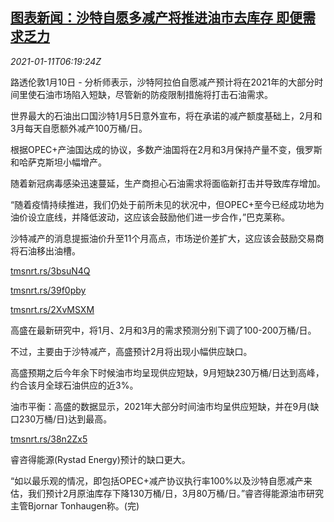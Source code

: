 <!--1610349793000-->
[图表新闻：沙特自愿多减产将推进油市去库存 即便需求乏力](https://cn.reuters.com/article/graphics-saudi-oil-cut-0110-sun-idCNKBS29G0EX)
------

<div><i>2021-01-11T06:19:24Z</i></div><p>路透伦敦1月10日 - 分析师表示，沙特阿拉伯自愿减产预计将在2021年的大部分时间里使石油市场陷入短缺，尽管新的防疫限制措施将打击石油需求。</p><p>世界最大的石油出口国沙特1月5日意外宣布，将在承诺的减产额度基础上，2月和3月每天自愿额外减产100万桶/日。</p><p>根据OPEC+产油国达成的协议，多数产油国将在2月和3月保持产量不变，俄罗斯和哈萨克斯坦小幅增产。</p><p>随着新冠病毒感染迅速蔓延，生产商担心石油需求将面临新打击并导致库存增加。</p><p>“随着疫情持续推进，我们仍处于前所未见的状况中，但OPEC+至今已经成功地为油价设立底线，并降低波动，这应该会鼓励他们进一步合作，”巴克莱称。</p><p>沙特减产的消息提振油价升至11个月高点，市场逆价差扩大，这应该会鼓励交易商将石油移出油槽。</p><p><a href="https://tmsnrt.rs/3bsuN4Q">tmsnrt.rs/3bsuN4Q</a></p><p><a href="https://tmsnrt.rs/39f0pby">tmsnrt.rs/39f0pby</a></p><p><a href="https://tmsnrt.rs/2XvMSXM">tmsnrt.rs/2XvMSXM</a></p><p>高盛在最新研究中，将1月、2月和3月的需求预测分别下调了100-200万桶/日。</p><p>不过，主要由于沙特减产，高盛预计2月将出现小幅供应缺口。</p><p>高盛预期之后今年余下时候油市均呈现供应短缺，9月短缺230万桶/日达到高峰，约合该月全球石油供应的近3%。</p><p>油市平衡：高盛的数据显示，2021年大部分时间油市均呈供应短缺，并在9月(缺口230万桶/日)达到最高。</p><p><a href="https://tmsnrt.rs/38n2Zx5">tmsnrt.rs/38n2Zx5</a></p><p>睿咨得能源(Rystad Energy)预计的缺口更大。</p><p>“如以最乐观的情况，即包括OPEC+减产协议执行率100%以及沙特自愿减产来估，我们预计2月原油库存下降130万桶/日，3月80万桶/日。”睿咨得能源油市研究主管Bjornar Tonhaugen称。(完)</p>
